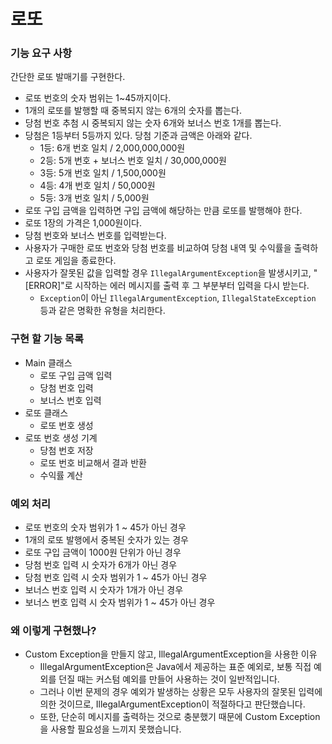 # 로또

### 기능 요구 사항
간단한 로또 발매기를 구현한다.

- 로또 번호의 숫자 범위는 1~45까지이다.
- 1개의 로또를 발행할 때 중복되지 않는 6개의 숫자를 뽑는다.
- 당첨 번호 추첨 시 중복되지 않는 숫자 6개와 보너스 번호 1개를 뽑는다.
- 당첨은 1등부터 5등까지 있다. 당첨 기준과 금액은 아래와 같다.
  - 1등: 6개 번호 일치 / 2,000,000,000원
  - 2등: 5개 번호 + 보너스 번호 일치 / 30,000,000원
  - 3등: 5개 번호 일치 / 1,500,000원
  - 4등: 4개 번호 일치 / 50,000원
  - 5등: 3개 번호 일치 / 5,000원
- 로또 구입 금액을 입력하면 구입 금액에 해당하는 만큼 로또를 발행해야 한다.
- 로또 1장의 가격은 1,000원이다.
- 당첨 번호와 보너스 번호를 입력받는다.
- 사용자가 구매한 로또 번호와 당첨 번호를 비교하여 당첨 내역 및 수익률을 출력하고 로또 게임을 종료한다.
- 사용자가 잘못된 값을 입력할 경우 `IllegalArgumentException`을 발생시키고, "[ERROR]"로 시작하는 에러 메시지를 출력 후 그 부분부터 입력을 다시 받는다.
  - `Exception`이 아닌 `IllegalArgumentException`, `IllegalStateException` 등과 같은 명확한 유형을 처리한다.

### 구현 할 기능 목록
- Main 클래스
  - 로또 구입 금액 입력
  - 당첨 번호 입력
  - 보너스 번호 입력
- 로또 클래스
  - 로또 번호 생성
- 로또 번호 생성 기계
  - 당첨 번호 저장
  - 로또 번호 비교해서 결과 반환
  - 수익률 계산

### 예외 처리
- 로또 번호의 숫자 범위가 1 ~ 45가 아닌 경우
- 1개의 로또 발행에서 중복된 숫자가 있는 경우
- 로또 구입 금액이 1000원 단위가 아닌 경우
- 당첨 번호 입력 시 숫자가 6개가 아닌 경우
- 당첨 번호 입력 시 숫자 범위가 1 ~ 45가 아닌 경우
- 보너스 번호 입력 시 숫자가 1개가 아닌 경우
- 보너스 번호 입력 시 숫자 범위가 1 ~ 45가 아닌 경우

### 왜 이렇게 구현했나?
- Custom Exception을 만들지 않고, IllegalArgumentException을 사용한 이유
  - IllegalArgumentException은 Java에서 제공하는 표준 예외로, 보통 직접 예외를 던질 때는 커스텀 예외를 만들어 사용하는 것이 일반적입니다.
  - 그러나 이번 문제의 경우 예외가 발생하는 상황은 모두 사용자의 잘못된 입력에 의한 것이므로, IllegalArgumentException이 적절하다고 판단했습니다.
  - 또한, 단순히 메시지를 출력하는 것으로 충분했기 때문에 Custom Exception을 사용할 필요성을 느끼지 못했습니다.
